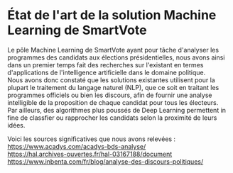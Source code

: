 # État de l'art de la solution Machine Learning de SmartVote

Le pôle Machine Learning de SmartVote ayant pour tâche d'analyser les programmes des candidats aux élections présidentielles, nous avons ainsi dans un premier temps fait des recherches sur l'existant en termes d'applications de l'intelligence artificielle dans le domaine politique.
<br>
Nous avons donc constaté que les solutions existantes utilisent pour la plupart le traitement du langage naturel (NLP), que ce soit en traitant les programmes officiels ou bien les discours, afin de fournir une analyse intelligible de la proposition de chaque candidat pour tous les électeurs. 
<br>
Par ailleurs, des algorithmes plus poussés de Deep Learning permettent in fine de classfier ou rapprocher les candidats selon la proximité de leurs idées.

Voici les sources significatives que nous avons relevées :
<br>
https://www.acadys.com/acadys-bds-analyse/
<br>
https://hal.archives-ouvertes.fr/hal-03167188/document
<br>
https://www.inbenta.com/fr/blog/analyse-des-discours-politiques/

